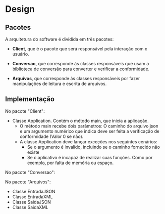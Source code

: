 # Design

## Pacotes
A arquitetura do software é dividida em três pacotes:

- **Client**, que é o pacote que será responsável pela interação com o usuário. 

- **Conversao**, que corresponde às classes responsáveis que usam a biblioteca de conversão para converter e verificar a conformidade.

- **Arquivos**, que corresponde às classes responsáveis por fazer manipulações de leitura e escrita de arquivos.

## Implementação

No pacote "Client":
- Classe Application. Contém o método main, que inicia a aplicação.
  - O método main recebe dois parâmetros: O caminho do arquivo json e um argumento numérico que indica deve ser feita a verificação de conformidade (Valor 0 se não).
  - A classe Application deve lançar exceções nos seguintes cenários:
    - Se o argumento é invalido, incluindo se o caminho fornecido não existe
    - Se o aplicativo é incapaz de realizar suas funções. Como por exemplo, por falta de memória ou espaço.

No pacote "Conversao":

No pacote "Arquivos":
- Classe EntradaJSON
- Classe EntradaXML
- Classe SaidaJSON
- Classe SaidaXML
